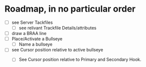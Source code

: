 # Roadmap, in no particular order
- [ ] see Server Tackfiles
  - [ ] see relivant Trackfile Details/attributes 
- [ ] draw a BRAA line
- [ ] Place/Activate a Bullseye
  - [ ] Name a bullseye
- [ ] see Cursor position relative to active bullseye
  - [ ] See Cursor position relative to Primary and Secondary Hook.
  
